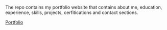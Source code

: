 The repo contains my portfolio website that contains about me, education, experience, skills, projects, cerfitications and contact sections.

[Portfolio](https://kadirtuna.com.tr)
